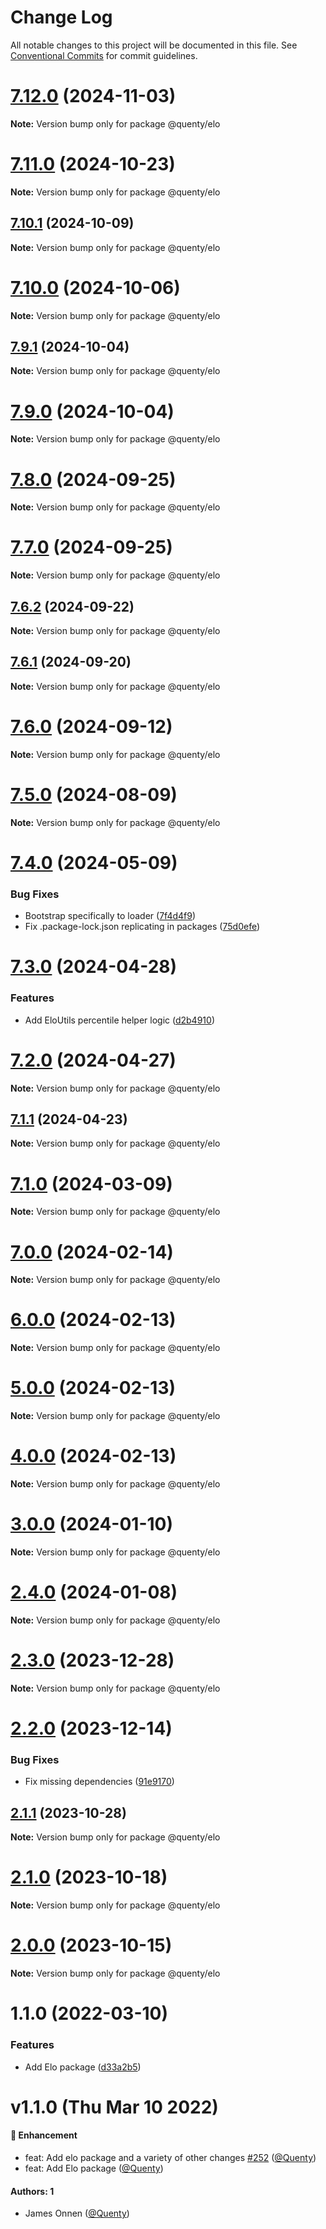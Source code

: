 # Change Log

All notable changes to this project will be documented in this file.
See [Conventional Commits](https://conventionalcommits.org) for commit guidelines.

# [7.12.0](https://github.com/Quenty/NevermoreEngine/compare/@quenty/elo@7.11.0...@quenty/elo@7.12.0) (2024-11-03)

**Note:** Version bump only for package @quenty/elo





# [7.11.0](https://github.com/Quenty/NevermoreEngine/compare/@quenty/elo@7.10.1...@quenty/elo@7.11.0) (2024-10-23)

**Note:** Version bump only for package @quenty/elo





## [7.10.1](https://github.com/Quenty/NevermoreEngine/compare/@quenty/elo@7.10.0...@quenty/elo@7.10.1) (2024-10-09)

**Note:** Version bump only for package @quenty/elo





# [7.10.0](https://github.com/Quenty/NevermoreEngine/compare/@quenty/elo@7.9.1...@quenty/elo@7.10.0) (2024-10-06)

**Note:** Version bump only for package @quenty/elo





## [7.9.1](https://github.com/Quenty/NevermoreEngine/compare/@quenty/elo@7.9.0...@quenty/elo@7.9.1) (2024-10-04)

**Note:** Version bump only for package @quenty/elo





# [7.9.0](https://github.com/Quenty/NevermoreEngine/compare/@quenty/elo@7.8.0...@quenty/elo@7.9.0) (2024-10-04)

**Note:** Version bump only for package @quenty/elo





# [7.8.0](https://github.com/Quenty/NevermoreEngine/compare/@quenty/elo@7.7.0...@quenty/elo@7.8.0) (2024-09-25)

**Note:** Version bump only for package @quenty/elo





# [7.7.0](https://github.com/Quenty/NevermoreEngine/compare/@quenty/elo@7.6.2...@quenty/elo@7.7.0) (2024-09-25)

**Note:** Version bump only for package @quenty/elo





## [7.6.2](https://github.com/Quenty/NevermoreEngine/compare/@quenty/elo@7.6.1...@quenty/elo@7.6.2) (2024-09-22)

**Note:** Version bump only for package @quenty/elo





## [7.6.1](https://github.com/Quenty/NevermoreEngine/compare/@quenty/elo@7.6.0...@quenty/elo@7.6.1) (2024-09-20)

**Note:** Version bump only for package @quenty/elo





# [7.6.0](https://github.com/Quenty/NevermoreEngine/compare/@quenty/elo@7.5.0...@quenty/elo@7.6.0) (2024-09-12)

**Note:** Version bump only for package @quenty/elo





# [7.5.0](https://github.com/Quenty/NevermoreEngine/compare/@quenty/elo@7.4.0...@quenty/elo@7.5.0) (2024-08-09)

**Note:** Version bump only for package @quenty/elo





# [7.4.0](https://github.com/Quenty/NevermoreEngine/compare/@quenty/elo@7.3.0...@quenty/elo@7.4.0) (2024-05-09)


### Bug Fixes

* Bootstrap specifically to loader ([7f4d4f9](https://github.com/Quenty/NevermoreEngine/commit/7f4d4f9cd4a6602af8daaf04983bb349dafc7e95))
* Fix .package-lock.json replicating in packages ([75d0efe](https://github.com/Quenty/NevermoreEngine/commit/75d0efeef239f221d93352af71a5b3e930ec23c5))





# [7.3.0](https://github.com/Quenty/NevermoreEngine/compare/@quenty/elo@7.2.0...@quenty/elo@7.3.0) (2024-04-28)


### Features

* Add EloUtils percentile helper logic ([d2b4910](https://github.com/Quenty/NevermoreEngine/commit/d2b4910b93570f30c1060f78992286b1bf6a7698))





# [7.2.0](https://github.com/Quenty/NevermoreEngine/compare/@quenty/elo@7.1.1...@quenty/elo@7.2.0) (2024-04-27)

**Note:** Version bump only for package @quenty/elo





## [7.1.1](https://github.com/Quenty/NevermoreEngine/compare/@quenty/elo@7.1.0...@quenty/elo@7.1.1) (2024-04-23)

**Note:** Version bump only for package @quenty/elo





# [7.1.0](https://github.com/Quenty/NevermoreEngine/compare/@quenty/elo@7.0.0...@quenty/elo@7.1.0) (2024-03-09)

**Note:** Version bump only for package @quenty/elo





# [7.0.0](https://github.com/Quenty/NevermoreEngine/compare/@quenty/elo@6.0.0...@quenty/elo@7.0.0) (2024-02-14)

**Note:** Version bump only for package @quenty/elo





# [6.0.0](https://github.com/Quenty/NevermoreEngine/compare/@quenty/elo@5.0.0...@quenty/elo@6.0.0) (2024-02-13)

**Note:** Version bump only for package @quenty/elo





# [5.0.0](https://github.com/Quenty/NevermoreEngine/compare/@quenty/elo@4.0.0...@quenty/elo@5.0.0) (2024-02-13)

**Note:** Version bump only for package @quenty/elo





# [4.0.0](https://github.com/Quenty/NevermoreEngine/compare/@quenty/elo@3.0.0...@quenty/elo@4.0.0) (2024-02-13)

**Note:** Version bump only for package @quenty/elo





# [3.0.0](https://github.com/Quenty/NevermoreEngine/compare/@quenty/elo@2.4.0...@quenty/elo@3.0.0) (2024-01-10)

**Note:** Version bump only for package @quenty/elo





# [2.4.0](https://github.com/Quenty/NevermoreEngine/compare/@quenty/elo@2.3.0...@quenty/elo@2.4.0) (2024-01-08)

**Note:** Version bump only for package @quenty/elo





# [2.3.0](https://github.com/Quenty/NevermoreEngine/compare/@quenty/elo@2.2.0...@quenty/elo@2.3.0) (2023-12-28)

**Note:** Version bump only for package @quenty/elo





# [2.2.0](https://github.com/Quenty/NevermoreEngine/compare/@quenty/elo@2.1.1...@quenty/elo@2.2.0) (2023-12-14)


### Bug Fixes

* Fix missing dependencies ([91e9170](https://github.com/Quenty/NevermoreEngine/commit/91e9170a2e34d2bdcc1ceb4f384ee59947a541ef))





## [2.1.1](https://github.com/Quenty/NevermoreEngine/compare/@quenty/elo@2.1.0...@quenty/elo@2.1.1) (2023-10-28)

**Note:** Version bump only for package @quenty/elo





# [2.1.0](https://github.com/Quenty/NevermoreEngine/compare/@quenty/elo@2.0.0...@quenty/elo@2.1.0) (2023-10-18)

**Note:** Version bump only for package @quenty/elo





# [2.0.0](https://github.com/Quenty/NevermoreEngine/compare/@quenty/elo@1.1.0...@quenty/elo@2.0.0) (2023-10-15)

**Note:** Version bump only for package @quenty/elo





# 1.1.0 (2022-03-10)


### Features

* Add Elo package ([d33a2b5](https://github.com/Quenty/NevermoreEngine/commit/d33a2b56c340bef988fe7362a65e5afc9df3b132))





# v1.1.0 (Thu Mar 10 2022)

#### 🚀 Enhancement

- feat: Add elo package and a variety of other changes [#252](https://github.com/Quenty/NevermoreEngine/pull/252) ([@Quenty](https://github.com/Quenty))
- feat: Add Elo package ([@Quenty](https://github.com/Quenty))

#### Authors: 1

- James Onnen ([@Quenty](https://github.com/Quenty))
